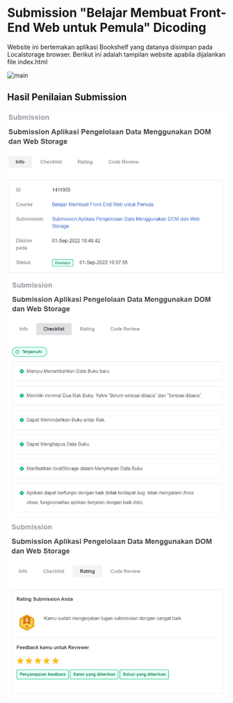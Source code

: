 # Submission "Belajar Membuat Front-End Web untuk Pemula" Dicoding
Website ini bertemakan aplikasi Bookshelf yang datanya disimpan pada Localstorage browser. Berikut ini adalah tampilan website apabila dijalankan file index.html

![main](screenshoot/demo.gif)

## Hasil Penilaian Submission
![main](screenshoot/1.png)
![main](screenshoot/2.png)
![main](screenshoot/3.png)
